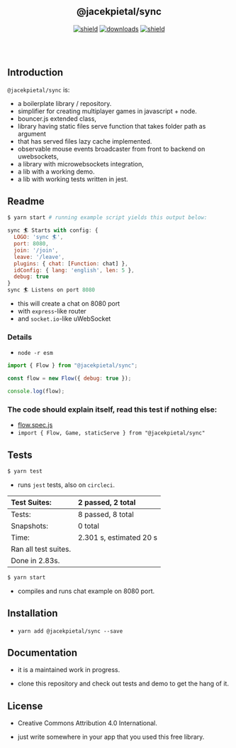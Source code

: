 <h2 align="center">
  @jacekpietal/sync
</h2>

<p align="center">
  <a href="https://badge.fury.io/js/%40jacekpietal%2Fsync"><img src="https://badge.fury.io/js/%40jacekpietal%2Fsync.svg" alt="shield" /></a>
  <a href="https://www.npmjs.com/package/@jacekpietal/sync"><img src="https://img.shields.io/npm/dt/@jacekpietal/sync.svg?style=flat-square" alt="downloads" /></a>
  <a href="https://circleci.com/gh/Prozi/sync"><img src="https://circleci.com/gh/Prozi/sync.svg?style=shield" alt="shield" /></a>
</p>

<br/><br/>

## Introduction

`@jacekpietal/sync` is:

- a boilerplate library / repository.
- simplifier for creating multiplayer games in javascript + node.
- bouncer.js extended class,
- library having static files serve function that takes folder path as argument 
- that has served files lazy cache implemented.
- observable mouse events broadcaster from front to backend on uwebsockets,
- a library with microwebsockets integration,
- a lib with a working demo.
- a lib with working tests written in jest.

## Readme

```bash
$ yarn start # running example script yields this output below:
```

```javascript
sync 🏄 Starts with config: {
  LOGO: 'sync 🏄',
  port: 8080,
  join: '/join',
  leave: '/leave',
  plugins: { chat: [Function: chat] },
  idConfig: { lang: 'english', len: 5 },
  debug: true
}
sync 🏄 Listens on port 8080
```

- this will create a chat on 8080 port
- with `express`-like router
- and `socket.io`-like uWebSocket

### Details

- `node -r esm`

```javascript
import { Flow } from "@jacekpietal/sync";

const flow = new Flow({ debug: true });

console.log(flow);
```

### The code should explain itself, read this test if nothing else:

- [flow.spec.js](lib/flow.spec.js)
- `import { Flow, Game, staticServe } from "@jacekpietal/sync"`

## Tests

```bash
$ yarn test
```

- runs `jest` tests, also on `circleci`.

| Test Suites:         | 2 passed, 2 total       |
| :------------------- | :---------------------- |
| Tests:               | 8 passed, 8 total       |
| Snapshots:           | 0 total                 |
| Time:                | 2.301 s, estimated 20 s |
| Ran all test suites. |
| Done in 2.83s.       |

```bash
$ yarn start
```

- compiles and runs chat example on 8080 port.

## Installation

- `yarn add @jacekpietal/sync --save`

## Documentation

- it is a maintained work in progress.

- clone this repository and check out tests and demo to get the hang of it.

## License

- Creative Commons Attribution 4.0 International.

- just write somewhere in your app that you used this free library.
